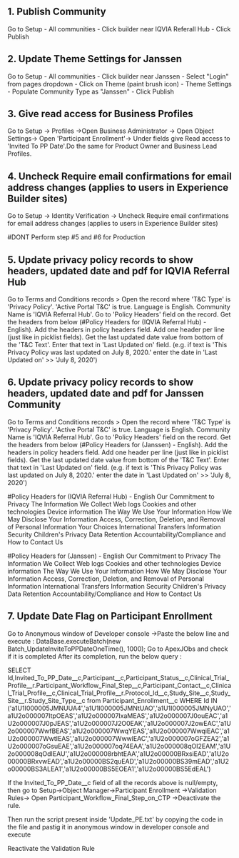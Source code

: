 ## 1. Publish Community

Go to Setup - All communities - Click builder near IQVIA Referall Hub - Click Publish

## 2. Update Theme Settings for Janssen

Go to Setup - All communities - Click builder near Janssen - Select "Login" from pages dropdown - Click on Theme (paint brush icon) - Theme Settings - Populate Community Type as "Janssen" - Click Publish

## 3. Give read access for Business Profiles

Go to Setup -> Profiles ->Open Business Administrator -> Open Object Settings-> Open 'Participant Enrollment'-> Under fields give Read access to 'Invited To PP Date'.Do the same for Product Owner and Business Lead Profiles.

## 4. Uncheck Require email confirmations for email address changes (applies to users in Experience Builder sites)

Go to Setup -> Identity Verification -> Uncheck Require email confirmations for email address changes (applies to users in Experience Builder sites)

#DONT Perform step #5 and #6 for Production

## 5. Update privacy policy records to show headers, updated date and pdf for IQVIA Referral Hub

Go to Terms and Conditions records > Open the record where 'T&C Type' is 'Privacy Policy'.
'Active Portal T&C' is true. Language is English. Community Name is 'IQVIA Referral Hub'.
Go to 'Policy Headers' field on the record.
Get the headers from below (#Policy Headers for (IQVIA Referral Hub) - English).
Add the headers in policy headers field. Add one header per line (just like in picklist fields).
Get the last updated date value from bottom of the 'T&C Text'.
Enter that text in 'Last Updated on' field.
(e.g. if text is 'This Privacy Policy was last updated on July 8, 2020.' enter the date in 'Last Updated on' >> 'July 8, 2020')

## 6. Update privacy policy records to show headers, updated date and pdf for Janssen Community

Go to Terms and Conditions records > Open the record where 'T&C Type' is 'Privacy Policy'.
'Active Portal T&C' is true. Language is English. Community Name is 'IQVIA Referral Hub'.
Go to 'Policy Headers' field on the record.
Get the headers from below (#Policy Headers for (Janssen) - English).
Add the headers in policy headers field. Add one header per line (just like in picklist fields).
Get the last updated date value from bottom of the 'T&C Text'.
Enter that text in 'Last Updated on' field.
(e.g. if text is 'This Privacy Policy was last updated on July 8, 2020.' enter the date in 'Last Updated on' >> 'July 8, 2020')

#Policy Headers for (IQVIA Referral Hub) - English
Our Commitment to Privacy
The Information We Collect
Web logs
Cookies and other technologies
Device information
The Way We Use Your Information
How We May Disclose Your Information
Access, Correction, Deletion, and Removal of Personal Information
Your Choices
International Transfers
Information Security
Children's Privacy
Data Retention
Accountability/Compliance and How to Contact Us

#Policy Headers for (Janssen) - English
Our Commitment to Privacy
The Information We Collect
Web logs
Cookies and other technologies
Device information
The Way We Use Your Information
How We May Disclose Your Information
Access, Correction, Deletion, and Removal of Personal Information
International Transfers
Information Security
Children's Privacy
Data Retention
Accountability/Compliance and How to Contact Us

## 7. Update Date Flag on Participant Enrollment
Go to Anonymous window of Developer console ->Paste the below line and execute :
DataBase.executeBatch(new Batch_UpdateInviteToPPDateOneTime(), 1000);
Go to ApexJObs and check if it is completed
After its completion, run the below query :

SELECT Id,Invited_To_PP_Date__c,Participant__c,Participant_Status__c,Clinical_Trial_Profile__r.Participant_Workflow_Final_Step__c,Participant_Contact__c,Clinical_Trial_Profile__c,Clinical_Trial_Profile__r.Protocol_Id__c,Study_Site__c,Study_Site__r.Study_Site_Type__c  from Participant_Enrollment__c WHERE Id IN ('a1U1I000005JMNUUA4','a1U1I000005JMNtUAO','a1U1I000005JMNyUAO','a1U2o000007ItpOEAS','a1U2o000007IxaMEAS','a1U2o000007J0ouEAC','a1U2o000007J0pJEAS','a1U2o000007J2O0EAK','a1U2o000007J2owEAC','a1U2o000007WwfBEAS','a1U2o000007WwqYEAS','a1U2o000007WwqiEAC','a1U2o000007WwtIEAS','a1U2o000007WwwlEAC','a1U2o000007oGFZEA2','a1U2o000007oGsuEAE','a1U2o000007oq74EAA','a1U2o000008qOI2EAM','a1U2o000008qOdIEAU','a1U2o000008rbhtEAA','a1U2o00000BRxsiEAD','a1U2o00000BRxvwEAD','a1U2o00000BS2quEAD','a1U2o00000BS39mEAD','a1U2o00000BS3ALEA1','a1U2o00000BS5EOEA1','a1U2o00000BS5EdEAL')

If the Invited_To_PP_Date__c field of all the records above is null/empty, then go to Setup->Object Manager->Participant Enrollment ->Validation Rules-> Open Participant_Workflow_Final_Step_on_CTP ->Deactivate the rule.

Then run the script present inside 'Update_PE.txt' by copying the code in the file and pastig it in anonymous window in developer console and execute

Reactivate the Validation Rule 